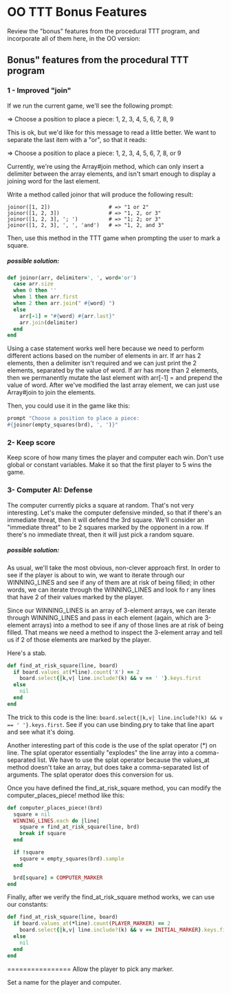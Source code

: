 # OO TTT Bonus Features

Review the "bonus" features from the procedural TTT program, and
incorporate all of them here, in the OO version:

## Bonus" features from the procedural TTT program
### 1 - Improved "join"
If we run the current game, we'll see the following prompt:

=> Choose a position to place a piece: 1, 2, 3, 4, 5, 6, 7, 8, 9

This is ok, but we'd like for this message to read a little better.
We want to separate the last item with a "or", so that it reads:

=> Choose a position to place a piece: 1, 2, 3, 4, 5, 6, 7, 8, or 9

Currently, we're using the Array#join method, which can only insert
a delimiter between the array elements, and isn't smart enough to
display a joining word for the last element.

Write a method called joinor that will produce the following result:
```
joinor([1, 2])                   # => "1 or 2"
joinor([1, 2, 3])                # => "1, 2, or 3"
joinor([1, 2, 3], '; ')          # => "1; 2; or 3"
joinor([1, 2, 3], ', ', 'and')   # => "1, 2, and 3"
```
Then, use this method in the TTT game when prompting the user to
mark a square.

##### possible solution:
```ruby
def joinor(arr, delimiter=', ', word='or')
  case arr.size
  when 0 then ''
  when 1 then arr.first
  when 2 then arr.join(" #{word} ")
  else
    arr[-1] = "#{word} #{arr.last}"
    arr.join(delimiter)
  end
end
```
Using a case statement works well here because we need to perform
different actions based on the number of elements in arr. If arr
has 2 elements, then a delimiter isn't required and we can just
print the 2 elements, separated by the value of word. If arr has
more than 2 elements, then we permanently mutate the last element
with arr[-1] = and prepend the value of word. After we've modified
the last array element, we can just use Array#join to join the
elements.

Then, you could use it in the game like this:
```ruby
prompt "Choose a position to place a piece:
#{joinor(empty_squares(brd), ', ')}"
```
### 2- Keep score
Keep score of how many times the player and computer each win.
Don't use global or constant variables. Make it so that the first
player to 5 wins the game.

### 3- Computer AI: Defense
The computer currently picks a square at random. That's not very
interesting. Let's make the computer defensive minded, so that if
there's an immediate threat, then it will defend the 3rd square. We'll
consider an "immediate threat" to be 2 squares marked by the opponent
in a row. If there's no immediate threat, then it will just pick a
random square.

##### possible solution:
As usual, we'll take the most obvious, non-clever approach first. In
order to see if the player is about to win, we want to iterate through
our WINNING_LINES and see if any of them are at risk of being filled;
in other words, we can iterate through the WINNING_LINES and look fo
r any lines that have 2 of their values marked by the player.

Since our WINNING_LINES is an array of 3-element arrays, we can
iterate through WINNING_LINES and pass in each element (again, which
are 3-element arrays) into a method to see if any of those lines are
at risk of being filled. That means we need a method to inspect the
3-element array and tell us if 2 of those elements are marked by the
player.

Here's a stab.
```ruby
def find_at_risk_square(line, board)
  if board.values_at(*line).count('X') == 2
    board.select{|k,v| line.include?(k) && v == ' '}.keys.first
  else
    nil
  end
end
```
The trick to this code is the line:
`board.select{|k,v| line.include?(k) && v == ' '}.keys.first`. See if
you can use binding.pry to take that line apart and see what it's
doing.

Another interesting part of this code is the use of the splat operator
(*) on line. The splat operator essentially "explodes" the line array
into a comma-separated list. We have to use the splat operator because
the values_at method doesn't take an array, but does take a
comma-separated list of arguments. The splat operator does this
conversion for us.

Once you have defined the find_at_risk_square method, you can modify
the computer_places_piece! method like this:

```ruby
def computer_places_piece!(brd)
  square = nil
  WINNING_LINES.each do |line|
    square = find_at_risk_square(line, brd)
    break if square
  end

  if !square
    square = empty_squares(brd).sample
  end

  brd[square] = COMPUTER_MARKER
end
```
Finally, after we verify the find_at_risk_square method works, we
can use our constants:

```ruby
def find_at_risk_square(line, board)
  if board.values_at(*line).count(PLAYER_MARKER) == 2
    board.select{|k,v| line.include?(k) && v == INITIAL_MARKER}.keys.first
  else
    nil
  end
end
```







================
Allow the player to pick any marker.

Set a name for the player and computer.

